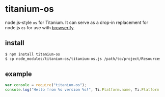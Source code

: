 # titanium-os

node.js-style `os` for Titanium. It can serve as a drop-in replacement for node.js `os` for use with [browserify][].

## install

```bash
$ npm install titanium-os
$ cp node_modules/titanium-os/titanium-os.js /path/to/project/Resources/
```

## example

```js
var console = require("titanium-os");
console.log("Hello from %s version %s!", Ti.Platform.name, Ti.Platform.version);
```

[browserify]: https://github.com/substack/node-browserify
[os-browserify]: https://github.com/CoderPuppy/os-browserify